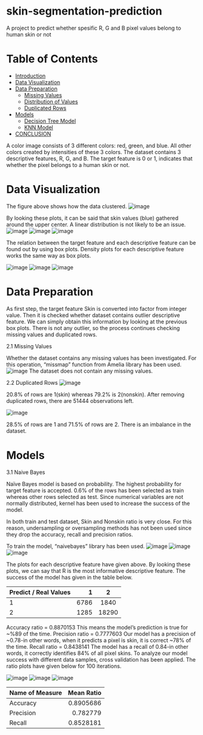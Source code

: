 # skin-segmentation-prediction
A project to predict whether spesific R, G and B pixel values belong to human skin or not

# Table of Contents

* [Introduction](#Introduction)
* [Data Visualization](#Data_Visualization)
* [Data Preparation](#Data_Preparation) 
   * [Missing Values](#Missing_Values)
   * [Distribution of Values](#Distribution_of_Values)
   * [Duplicated Rows](#Duplicated_Rows)
* [Models](#Models) 
   * [Decision Tree Model](#Decision_Tree_Model)
   * [KNN Model](#KNN_Model)
* [CONCLUSION](#CONCLUSION)



A color image consists of 3 different colors: red, green, and blue. All other colors created by intensities of these 3 colors. The dataset contains 3 descriptive features, R, G, and B. The target feature is 0 or 1, indicates that whether the pixel belongs to a human skin or not.

# Data Visualization <a class="anchor" id="Data_Visualization"></a>

The figure above shows how the data clustered. 
![image](https://user-images.githubusercontent.com/50465232/184250516-ca666831-eb3e-47cc-833f-08efbcf75504.png)

By looking these plots, it can be said that skin values (blue) gathered around the upper center. A linear distribution is not likely to be an issue.
![image](https://user-images.githubusercontent.com/50465232/184250566-950f5d78-65e0-4654-a41f-a3420cb346d7.png)
![image](https://user-images.githubusercontent.com/50465232/184250574-116f8f65-fcf4-4380-83a5-215cc6202585.png)
![image](https://user-images.githubusercontent.com/50465232/184250583-768f5868-ca59-4c96-9e92-312e8066f443.png)

The relation between the target feature and each descriptive feature can be found out by using box plots. Density plots for each descriptive feature works the same way as box plots.

![image](https://user-images.githubusercontent.com/50465232/184250634-d085044f-d032-434f-befa-a13fa2bd1eef.png)
![image](https://user-images.githubusercontent.com/50465232/184250643-7573805d-887e-473d-8610-a58c77867fab.png)
![image](https://user-images.githubusercontent.com/50465232/184250649-0444b0b4-c86c-446a-9504-780d3ce21f73.png)

# Data Preparation <a class="anchor" id="Data_Preparation"></a>

As first step, the target feature Skin is converted into factor from integer value. Then it is checked whether dataset contains outlier descriptive feature. We can simply obtain this information by looking at the previous box plots. There is not any outlier, so the process continues checking missing values and duplicated rows. 

2.1 Missing Values <a class="anchor" id="Missing_Values"></a>

Whether the dataset contains any missing values has been investigated. For this operation, “missmap” function from Amelia library has been used.
![image](https://user-images.githubusercontent.com/50465232/184250785-f2acafd9-c201-431c-ae02-731c4fde01fb.png)
The dataset does not contain any missing values.

2.2 Duplicated Rows <a class="anchor" id="Duplicated_Rows"></a>
![image](https://user-images.githubusercontent.com/50465232/184250859-dc3da7bd-ca9b-440a-870f-98102f756bb7.png)

20.8% of rows are 1(skin) whereas 79.2% is 2(nonskin). After removing duplicated rows, there are 51444 observations left.

![image](https://user-images.githubusercontent.com/50465232/184250902-a3fc17bc-75c0-4fd2-930e-93f9730a9662.png)

28.5% of rows are 1 and 71.5% of rows are 2. There is an imbalance in the dataset.

# Models <a class="anchor" id="Models"></a>

3.1 Naive Bayes   <a class="anchor" id="Naive_Bayes "></a>

Naïve Bayes model is based on probability. The highest probability for target feature is accepted.
0.6% of the rows has been selected as train whereas other rows selected as test. 
Since numerical variables are not normally distributed, kernel has been used to increase the success of the model.


In both train and test dataset, Skin and Nonskin ratio is very close. For this reason, undersampling or oversampling methods has not been used since they drop the accuracy, recall and precision ratios. 

To train the model, “naivebayes” library has been used. 
![image](https://user-images.githubusercontent.com/50465232/184251661-ccda549c-9b64-4925-b73d-d6bb0776fc42.png)
![image](https://user-images.githubusercontent.com/50465232/184251673-689645d4-859f-4cea-9cd8-640af0fd1eaa.png)
![image](https://user-images.githubusercontent.com/50465232/184251686-a63d37a0-e968-4a57-a1d3-2608276a02a3.png)

The plots for each descriptive feature have given above. By looking these plots, we can say that R is the most informative descriptive feature. 
The success of the model has given in the table below. 

Predict / Real Values| 1 | 2
| :--- | ---: | :---:
1  | 6786 | 1840
2  | 1285 | 18290

Accuracy ratio = 0.8870153
This means the model’s prediction is true for ~%89 of the time.
Precision ratio = 0.7777603
Our model has a precision of ~0.78-in other words, when it predicts a pixel is skin, it is correct ~78% of the time.
Recall ratio = 0.8438141
The model has a recall of 0.84-in other words, it correctly identifies 84% of all pixel skins.
To analyze our model success with different data samples, cross validation has been applied.
The ratio plots have given below for 100 iterations.

![image](https://user-images.githubusercontent.com/50465232/184251935-22cee58a-3201-401e-8bd0-895cd6679831.png)
![image](https://user-images.githubusercontent.com/50465232/184251950-87b2e41b-08c0-4609-906e-0ccb7f7e7806.png)
![image](https://user-images.githubusercontent.com/50465232/184251955-5fb5fced-180c-48f8-819a-819944baa953.png)


Name of Measure| Mean Ratio
| :--- | ---: 
Accuracy  | 0.8905686
Precision  | 0.782779
Recall  | 0.8528181








